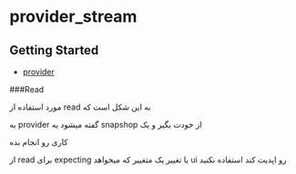 # provider_stream

## Getting Started


- [provider](https://flutter.dev/docs/get-started/codelab)


###Read


مورد استفاده از read به این شکل است که

به provider گفته میشود یه snapshop از خودت بگیر و یک

کاری رو انجام بده

از read برای expecting یا تغییر یک متغییر که میخواهد ui رو اپدیت کند استفاده نکنید


